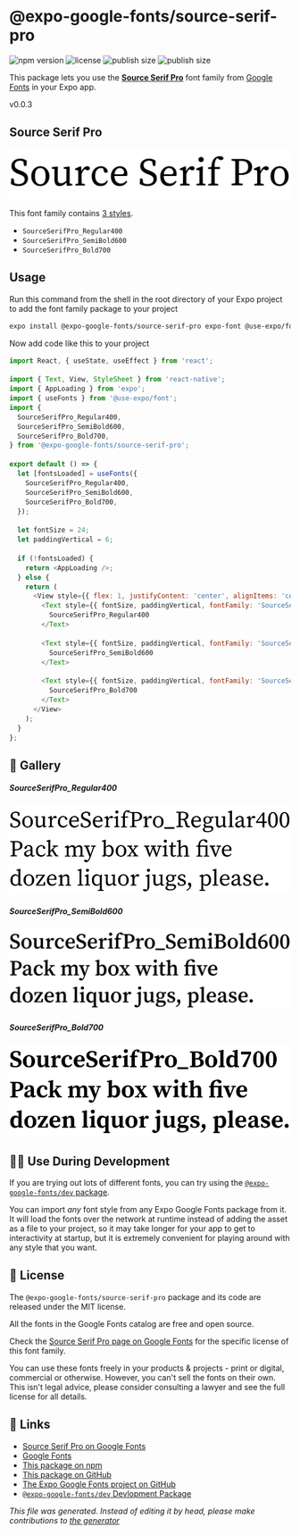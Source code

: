 # @expo-google-fonts/source-serif-pro

![npm version](https://flat.badgen.net/npm/v/@expo-google-fonts/source-serif-pro)
![license](https://flat.badgen.net/github/license/expo/google-fonts)
![publish size](https://flat.badgen.net/packagephobia/install/@expo-google-fonts/source-serif-pro)
![publish size](https://flat.badgen.net/packagephobia/publish/@expo-google-fonts/source-serif-pro)

This package lets you use the [**Source Serif Pro**](https://fonts.google.com/specimen/Source+Serif+Pro) font family from [Google Fonts](https://fonts.google.com/) in your Expo app.

v0.0.3

## Source Serif Pro

![Source Serif Pro](./font-family.png)

This font family contains [3 styles](#gallery).

- `SourceSerifPro_Regular400`
- `SourceSerifPro_SemiBold600`
- `SourceSerifPro_Bold700`

## Usage

Run this command from the shell in the root directory of your Expo project to add the font family package to your project
```sh
expo install @expo-google-fonts/source-serif-pro expo-font @use-expo/font
```

Now add code like this to your project
```js
import React, { useState, useEffect } from 'react';

import { Text, View, StyleSheet } from 'react-native';
import { AppLoading } from 'expo';
import { useFonts } from '@use-expo/font';
import {
  SourceSerifPro_Regular400,
  SourceSerifPro_SemiBold600,
  SourceSerifPro_Bold700,
} from '@expo-google-fonts/source-serif-pro';

export default () => {
  let [fontsLoaded] = useFonts({
    SourceSerifPro_Regular400,
    SourceSerifPro_SemiBold600,
    SourceSerifPro_Bold700,
  });

  let fontSize = 24;
  let paddingVertical = 6;

  if (!fontsLoaded) {
    return <AppLoading />;
  } else {
    return (
      <View style={{ flex: 1, justifyContent: 'center', alignItems: 'center' }}>
        <Text style={{ fontSize, paddingVertical, fontFamily: 'SourceSerifPro_Regular400' }}>
          SourceSerifPro_Regular400
        </Text>

        <Text style={{ fontSize, paddingVertical, fontFamily: 'SourceSerifPro_SemiBold600' }}>
          SourceSerifPro_SemiBold600
        </Text>

        <Text style={{ fontSize, paddingVertical, fontFamily: 'SourceSerifPro_Bold700' }}>
          SourceSerifPro_Bold700
        </Text>
      </View>
    );
  }
};

```

## 🔡 Gallery

##### SourceSerifPro_Regular400
![SourceSerifPro_Regular400](./f87f7b82ba7f18f5fc9e92b9a88f9da0c847cee069182948fc67c6440c888949.ttf.png)

##### SourceSerifPro_SemiBold600
![SourceSerifPro_SemiBold600](./21ba3c9624cb12920db48bb25f0e1db9398acab0031d2ae8f13b8628f4d02740.ttf.png)

##### SourceSerifPro_Bold700
![SourceSerifPro_Bold700](./eb04de6aca072d01a88545fa409c6264d93f9b38f86a0ecd3a00708917085bd8.ttf.png)


## 👩‍💻 Use During Development

If you are trying out lots of different fonts, you can try using the [`@expo-google-fonts/dev` package](https://github.com/expo/google-fonts/tree/master/font-packages/dev#readme).

You can import *any* font style from any Expo Google Fonts package from it. It will load the fonts
over the network at runtime instead of adding the asset as a file to your project, so it may take longer
for your app to get to interactivity at startup, but it is extremely convenient
for playing around with any style that you want.

## 📖 License

The `@expo-google-fonts/source-serif-pro` package and its code are released under the MIT license.

All the fonts in the Google Fonts catalog are free and open source.

Check the [Source Serif Pro page on Google Fonts](https://fonts.google.com/specimen/Source+Serif+Pro) for the specific license of this font family.

You can use these fonts freely in your products & projects - print or digital, commercial or otherwise. However, you can't sell the fonts on their own. This isn't legal advice, please consider consulting a lawyer and see the full license for all details.

## 🔗 Links

- [Source Serif Pro on Google Fonts](https://fonts.google.com/specimen/Source+Serif+Pro)
- [Google Fonts](https://fonts.google.com/)
- [This package on npm](https://www.npmjs.com/package/@expo-google-fonts/source-serif-pro)
- [This package on GitHub](https://github.com/expo/google-fonts/tree/master/font-packages/source-serif-pro)
- [The Expo Google Fonts project on GitHub](https://github.com/expo/google-fonts)
- [`@expo-google-fonts/dev` Devlopment Package](https://github.com/expo/google-fonts/tree/master/font-packages/dev)


*This file was generated. Instead of editing it by head, please make contributions to [the generator](https://github.com/expo/google-fonts/tree/master/packages/generator)*
